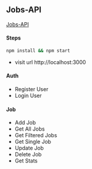 ## Jobs-API

[Jobs-API](https://ecommerce-api-v292.onrender.com)

#### Steps

```sh
npm install && npm start
```

- visit url http://localhost:3000

#### Auth

- Register User
- Login User

#### Job

- Add Job
- Get All Jobs
- Get Filtered Jobs
- Get Single Job
- Update Job
- Delete Job
- Get Stats
